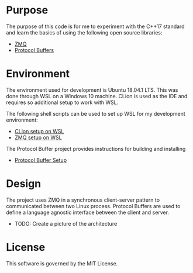 # Purpose
The purpose of this code is for me to experiment with the C++17 standard and learn the basics of using the following open source libraries:
* [ZMQ](http://zeromq.org/)
* [Protocol Buffers](https://developers.google.com/protocol-buffers/)

# Environment
The environment used for development is Ubuntu 18.04.1 LTS.  This was done through WSL on a Windows 10 machine. CLion is used as the IDE and requires so additional setup to work with WSL.

The following shell scripts can be used to set up WSL for my development environment:

* [CLion setup on WSL](https://github.com/yeedog/shell-scripts/blob/master/scripts/setup_clion_wsl.sh)
* [ZMQ setup on WSL](https://github.com/yeedog/shell-scripts/blob/master/scripts/setup_zmq.sh)

The Protocol Buffer project provides instructions for building and installing 

* [Protocol Buffer Setup](https://github.com/protocolbuffers/protobuf/blob/master/src/README.md)

# Design
The project uses ZMQ in a synchronous client-server pattern to communicated between two Linux process.  Protocol Buffers are used to define a language agnostic interface between the client and server.

* TODO: Create a picture of the architecture

# License
This software is governed by the MIT License.

